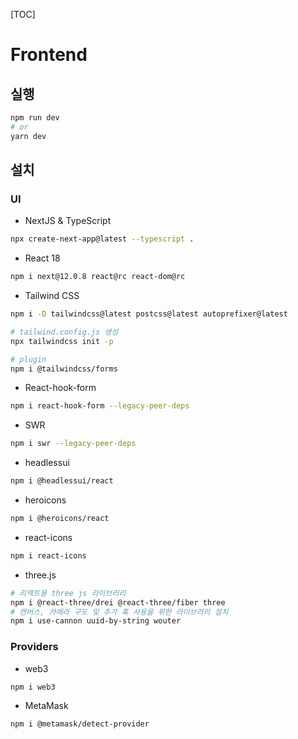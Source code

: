 [TOC]

# Frontend

## 실행

```bash
npm run dev
# or
yarn dev
```



## 설치

### UI

- NextJS & TypeScript

```bash
npx create-next-app@latest --typescript .
```

- React 18

```bash
npm i next@12.0.8 react@rc react-dom@rc
```

- Tailwind CSS

```bash
npm i -D tailwindcss@latest postcss@latest autoprefixer@latest

# tailwind.config.js 생성
npx tailwindcss init -p

# plugin
npm i @tailwindcss/forms
```

- React-hook-form

```bash
npm i react-hook-form --legacy-peer-deps
```

- SWR

```bash
npm i swr --legacy-peer-deps
```

- headlessui

```bash
npm i @headlessui/react
```

- heroicons

```bash
npm i @heroicons/react
```

- react-icons

```bash
npm i react-icons
```

- three.js

```bash
# 리액트용 three js 라이브러리 
npm i @react-three/drei @react-three/fiber three 
# 캔버스, 카메라 구도 및 추가 훅 사용을 위한 라이브러리 설치 
npm i use-cannon uuid-by-string wouter
```



### Providers

- web3

```bash
npm i web3
```

- MetaMask

```bash
npm i @metamask/detect-provider
```